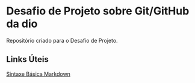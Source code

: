 # Desafio de Projeto sobre Git/GitHub da dio
Repositório criado para o Desafio de Projeto.

## Links Úteis
[Sintaxe Básica Markdown](https://markdownguide.org/basic-sintaxe/)
